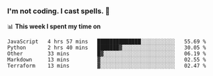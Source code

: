 ### I'm not coding. I cast spells. 🎩

📊 **This week I spent my time on**
<!--START_SECTION:waka-->
```text
JavaScript   4 hrs 57 mins   ██████████████░░░░░░░░░░░   55.69 % 
Python       2 hrs 40 mins   ███████▓░░░░░░░░░░░░░░░░░   30.05 % 
Other        33 mins         █▓░░░░░░░░░░░░░░░░░░░░░░░   06.19 % 
Markdown     13 mins         ▓░░░░░░░░░░░░░░░░░░░░░░░░   02.55 % 
Terraform    13 mins         ▓░░░░░░░░░░░░░░░░░░░░░░░░   02.47 % 
```
<!--END_SECTION:waka-->
